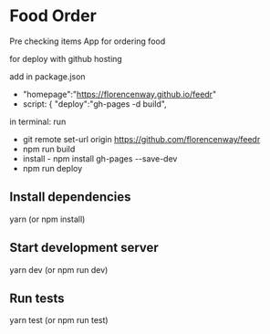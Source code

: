 # Food Order

Pre checking items App for ordering food

for deploy with github hosting

add in package.json
-   "homepage":"https://florencenway.github.io/feedr"
- script: {
    "deploy":"gh-pages -d build",

in terminal:
run
- git remote set-url origin  https://github.com/florencenway/feedr
- npm run build
- install -  npm install gh-pages --save-dev
- npm run deploy

## Install dependencies
yarn (or npm install)

## Start development server
yarn dev (or npm run dev)

## Run tests
yarn test (or npm run test)
